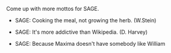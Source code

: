 Come up with more mottos for SAGE.

 * SAGE: Cooking the meal, not growing the herb.  (W.Stein)

 * SAGE: It's more addictive than Wikipedia. (D. Harvey)

 * SAGE: Because Maxima doesn't have somebody like William
